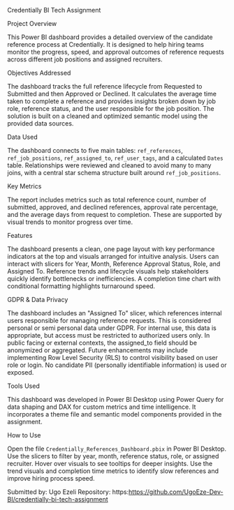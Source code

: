 Credentially BI Tech Assignment

Project Overview

This Power BI dashboard provides a detailed overview of the candidate reference process at Credentially. It is designed to help hiring teams monitor the progress, speed, and approval outcomes of reference requests across different job positions and assigned recruiters.

Objectives Addressed

The dashboard tracks the full reference lifecycle from Requested to Submitted and then Approved or Declined. It calculates the average time taken to complete a reference and provides insights broken down by job role, reference status, and the user responsible for the job position. The solution is built on a cleaned and optimized semantic model using the provided data sources.

Data Used

The dashboard connects to five main tables: `ref_references`, `ref_job_positions`, `ref_assigned_to`, `ref_user_tags`, and a calculated `Dates` table. Relationships were reviewed and cleaned to avoid many to many joins, with a central star schema structure built around `ref_job_positions`.

Key Metrics

The report includes metrics such as total reference count, number of submitted, approved, and declined references, approval rate percentage, and the average days from request to completion. These are supported by visual trends to monitor progress over time.

Features

The dashboard presents a clean, one page layout with key performance indicators at the top and visuals arranged for intuitive analysis. Users can interact with slicers for Year, Month, Reference Approval Status, Role, and Assigned To. Reference trends and lifecycle visuals help stakeholders quickly identify bottlenecks or inefficiencies. A completion time chart with conditional formatting highlights turnaround speed.

GDPR & Data Privacy

The dashboard includes an "Assigned To" slicer, which references internal users responsible for managing reference requests. This is considered personal or semi personal data under GDPR. For internal use, this data is appropriate, but access must be restricted to authorized users only. In public facing or external contexts, the assigned_to field should be anonymized or aggregated. Future enhancements may include implementing Row Level Security (RLS) to control visibility based on user role or login. No candidate PII (personally identifiable information) is used or exposed.

Tools Used

This dashboard was developed in Power BI Desktop using Power Query for data shaping and DAX for custom metrics and time intelligence. It incorporates a theme file and semantic model components provided in the assignment.

How to Use

Open the file `Credentially_References_Dashboard.pbix` in Power BI Desktop. Use the slicers to filter by year, month, reference status, role, or assigned recruiter. Hover over visuals to see tooltips for deeper insights. Use the trend visuals and completion time metrics to identify slow references and improve hiring process speed.


Submitted by: Ugo Ezeli 
Repository: https:https://github.com/UgoEze-Dev-BI/credentially-bi-tech-assignment 
